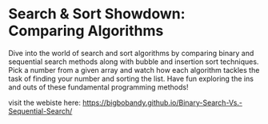 # Search & Sort Showdown: Comparing Algorithms
Dive into the world of search and sort algorithms by comparing binary and sequential search methods along with bubble and insertion sort techniques. Pick a number from a given array and watch how each algorithm tackles the task of finding your number and sorting the list. Have fun exploring the ins and outs of these fundamental programming methods!

visit the webiste here:
https://bigbobandy.github.io/Binary-Search-Vs.-Sequential-Search/
